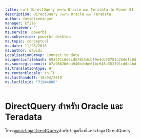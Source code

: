 ```yaml
---
title: การใช้ DirectQuery สำหรับ Oracle และ Teradata ใน Power BI
description: DirectQuery สำหรับ Oracle และ Teradata
author: davidiseminger
manager: kfile
ms.reviewer: ''
ms.service: powerbi
ms.subservice: powerbi-desktop
ms.topic: conceptual
ms.date: 11/28/2018
ms.author: davidi
LocalizationGroup: Connect to data
ms.openlocfilehash: 893671c6d8cd578b54cbf9e4cb78781c26defc0d
ms.sourcegitcommit: b7a9862b6da940ddebe61bc945a353f91cd0e4bd
ms.translationtype: HT
ms.contentlocale: th-TH
ms.lasthandoff: 10/04/2019
ms.locfileid: "71944896"
---
```

# <a name="directquery-for-oracle-and-teradata"></a>DirectQuery สำหรับ Oracle และ Teradata 
โปรดดู[แหล่งข้อมูล DirectQuery](desktop-directquery-data-sources.md)สำหรับข้อมูลเรื่องนีแหล่งข้อมูล DirectQuery

